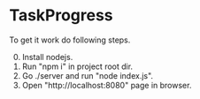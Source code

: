 # TaskProgress

To get it work do following steps.

0. Install nodejs.
1. Run "npm i" in project root dir.
2. Go ./server and run "node index.js".
3. Open "http://localhost:8080" page in browser.
